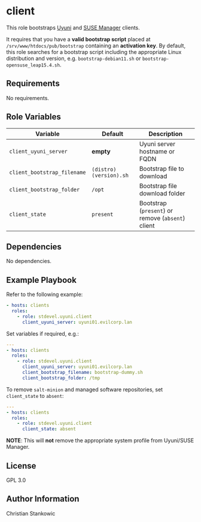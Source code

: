 # client

This role bootstraps [Uyuni](https://uyuni-project.org) and [SUSE Manager](https://www.suse.com/products/suse-manager/) clients.

It requires that you have a **valid bootstrap script** placed at `/srv/www/htdocs/pub/bootstrap` containing an **activation key**. By default, this role searches for a bootstrap script including the appropriate Linux distribution and version, e.g. `bootstrap-debian11.sh` or `bootstrap-opensuse_leap15.4.sh`.

## Requirements

No requirements.

## Role Variables

| Variable | Default | Description |
| -------- | ------- | ----------- |
| `client_uyuni_server` | **empty** | Uyuni server hostname or FQDN |
| `client_bootstrap_filename` | `(distro)(version).sh` | Bootstrap file to download |
| `client_bootstrap_folder` | `/opt` | Bootstrap file download folder |
| `client_state` | `present` | Bootstrap (`present`) or remove (`absent`) client |

## Dependencies

No dependencies.

## Example Playbook

Refer to the following example:

```yaml
- hosts: clients
  roles:
    - role: stdevel.uyuni.client
      client_uyuni_server: uyuni01.evilcorp.lan
```

Set variables if required, e.g.:

```yaml
---
- hosts: clients
  roles:
    - role: stdevel.uyuni.client
      client_uyuni_server: uyuni01.evilcorp.lan
      client_bootstrap_filename: bootstrap-dummy.sh
      client_bootstrap_folder: /tmp
```

To remove `salt-minion` and managed software repositories, set `client_state` to `absent`:

```yaml
---
- hosts: clients
  roles:
    - role: stdevel.uyuni.client
      client_state: absent
```

**NOTE**: This will **not** remove the appropriate system profile from Uyuni/SUSE Manager.

## License

GPL 3.0

## Author Information

Christian Stankowic
